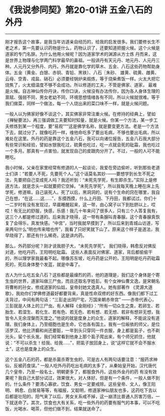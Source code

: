 # 《我说参同契》第20-01讲 五金八石的外丹

------

刚才报告这个故事，是我当年访道亲自经历的，给我的启发很多。我们要修长生不老之术，第一先要认识药物是什么，药物认识了，还要知道把握火候。这个火候是道家的专门名辞。为什么他用火候呢？因为道家学术的渊源从方士炼 丹而来，这是世界上物理与化学两门科学最早的鼻祖。一般讲丹有天元丹、地元丹、人元丹三种。人元丹又分外丹、内丹。外丹就是靠化学的草木、五金、八石这些药物帮助身体。五金〔黄金、白银、赤铜、青铅、黑铁〕、八石〖朱砂、 雄黄、硫黄、雌黄、云母、空青、戎盐、硝石）必须要经锅炉来煅炼，等于烧柴煮饭一样。火太大把它烧焦了，火太细温度不够不会成功。所以修道的工夫，不管是佛家、道家， 最难是火候。自古神仙传你丹诀，传你口诀，火候没有办法传你，因为各人身体生理的禀赋、强弱不同，男女老幼不同，环境思想情绪各有不同，所以火候就很难。等于我们做菜，同样一个做法，每一个人烧出来的菜口味不一样，就是火候问题。

一般人以为佛家好像不谈这个，其实佛家非常注重火候。在修持的经典上，譬如《禅秘要法》，再三强调做工夫要知时知量，就是火候。你某一个方法，某一步工夫修炼到某一个程度，要“易观”““这是佛学名称，就是要变更方法。老是一个方法下去，就过分了，就像吃药一样，维他命吃多了要出毛病，不够也要出毛病，所以难处在这里。外丹的药是靠这个五金八石，我可以向诸位报告，五金八石我大部分有些常识和经验，譬如水银我吃过，硫黄也吃过，吃一点就会死的砒霜，我也吃过一个多月。那真有一点害怕，就发现自己的皮跟肉分开了。不过，一般的人可不能瞎吃。

我小时候，父亲在家里经常有修道的人一起谈论，我爱在旁边偷听，听到那些老道士们讲：“若要人不死，先要死个人。”这个话莫名其妙-——要想学到长生不死之法，先要把自己变成死人吗？我还听到：“未死先学死，有生即杀生。”实际上是修道方法，就是念头一起就要把它空掉。“未死先学死”，所以我每天晚上睡在床上先学死，修道嘛，自己装死人。死了以后，黑洞洞的，说有个生命的窍在哪里，我自己在想，“在这……这……”，东摸西摸，什么上丹田、下丹田，我都试过。你们十一二岁时有没有发现过，早晨睡醒起来，这一带，由心窝子以下到肚脐以上，哎哎！有无比的舒服，快感，乐感！我几十年来问了很多人，只有三个人答复我有，这三个人都是修过道的。后来我才晓得，这一带有条腺叫青春腺。这个青春腺真恢复了会得乐，真发快感。“中宫”，当时我就早摸到了，所以后来到青城山访道，写来两句什么“明也传来暗也传”，我看了只好笑就下山了。原来这个样子是道法，我早晓得了，那还有什么稀奇。这是讲内药。

那么，外药部分呢？刚才说我胆子大，“未死先学死”。 我们晓得，韩愈反对佛反对道，他吃丹药，王阳明吃砒霜。 这些人表面反对佛家、道家，背后都偷偷干的，所以理学家我最看不起。哪像苏东坡，吃丹药是公开的，王阳明是吃丹药砒霜死的，死后身体整个发蓝，就是中毒了。

古人为什么吃五金八石？这些都是最燥烈的药，他的道理是，我们这个身体是个寄生虫的世界，道家叫做三尸虫，而且还取名字姓彭。有个女神仙曹文逸，是宋朝名将曹彬的孙女，修成道家的仙姑，皇帝封她文逸真人。她有部著作 《灵源大道歌》，我劝你们学佛修道最好都要背来，真是性命双修的好东西。像我们都下过工夫背过，中间有两句话：“三彭走出阴尸宅，万国来朝赤帝宫” ——赤帝代表心，三彭就是人体上的三尸虫。有人解释《金刚经》：“所有一切众生之类，若卵生、若胎生、若湿生、若化生、若有色、若无色、若有想、若无想、若非有想非无想，我皆令人无余涅槃而灭度之。”他说的就是度身上的众生，道家的解释，不能说没有道理。我们身体上，乃至细胞也是生命，它也各有国土。我有一位皈依的师父，是位活罗汉，他比济癫和尚还要脏，一年到头只穿同一件衣服，身上都是虱子，也不剃光头，留个长头发。我们经常看到他身上那个虱子爬出来，有个师兄抓住，他就说：“不可以杀生！给我、给我……”，把虱子放回身上，说“这样它就不会不服水土”，这也是度身上的众生。

这个五金八石的药，都是杀菌杀寄生虫的，可是古人有两句话要注意：“服药求神仙，反被药食误。” 一般人吃外丹药吃出毛病的太多了，从秦始皇开始，汉代唐代几个皇帝，乃至一般名士，明朝更多了，都服食外丹。这些外金丹的药 有没有效果呢？我自己大部分试过，效果很大，对人体好。但是有一个条件，一般人做不到的。什么条件？要清心寡欲，饮食、男女一定要戒除。这些皇帝、文人，像王阳明、 韩愈、白居易等等，有福报，又聪明，修道家神仙朋友也多，这药吃下去以后都是壮阳的，阳气来了以后，男女关系戒不掉，这一崩溃比普通人厉害万倍，一下就送命了。其次，饮食也大有关系，吃一些外丹的药要有服气的本事，可以不吃饭，光喝水、喝茶，但他们做不到，结果就送命了。